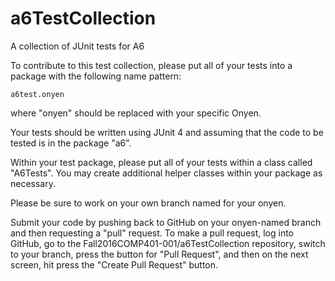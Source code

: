 # a6TestCollection
A collection of JUnit tests for A6

To contribute to this test collection, please put all of your tests into a package with the following name pattern:
```
a6test.onyen
```

where "onyen" should be replaced with your specific Onyen. 

Your tests should be written using JUnit 4 and assuming that the code to be tested is in the package "a6".

Within your test package, please put all of your tests within a class called "A6Tests". You may create additional helper classes within your package as necessary.

Please be sure to work on your own branch named for your onyen.

Submit your code by pushing back to GitHub on your onyen-named branch and then requesting a "pull" request. To make a pull request, log into GitHub, go to the Fall2016COMP401-001/a6TestCollection repository, switch to your branch, press the button for "Pull Request", and then on the next screen, hit press the "Create Pull Request" button.



